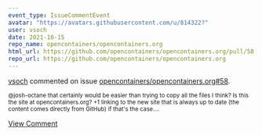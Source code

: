 ```yaml
---
event_type: IssueCommentEvent
avatar: "https://avatars.githubusercontent.com/u/814322?"
user: vsoch
date: 2021-10-15
repo_name: opencontainers/opencontainers.org
html_url: https://github.com/opencontainers/opencontainers.org/pull/58
repo_url: https://github.com/opencontainers/opencontainers.org
---
```


<a href='https://github.com/vsoch' target='_blank'>vsoch</a> commented on issue <a href='https://github.com/opencontainers/opencontainers.org/pull/58' target='_blank'>opencontainers/opencontainers.org#58</a>.

<small>@josh-octane that certainly would be easier than trying to copy all the files I think? Is this the site at opencontainers.org? +1 linking to the new site that is always up to date (the content comes directly from GitHub) if that's the case....</small>

<a href='https://github.com/opencontainers/opencontainers.org/pull/58' target='_blank'>View Comment</a>